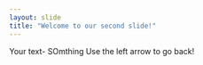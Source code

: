 ```yaml
---
layout: slide
title: "Welcome to our second slide!"
---
```

Your text- SOmthing
Use the left arrow to go back!
